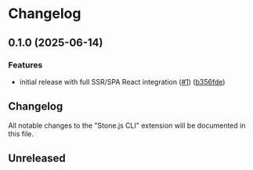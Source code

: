 # Changelog

## 0.1.0 (2025-06-14)


### Features

* initial release with full SSR/SPA React integration ([#1](https://github.com/stone-foundation/stone-js-cli/issues/1)) ([b356fde](https://github.com/stone-foundation/stone-js-cli/commit/b356fde195c5cfa8925e4ac8df75c420e57c9267))

## Changelog

All notable changes to the "Stone.js CLI" extension will be documented in this file.

## Unreleased
